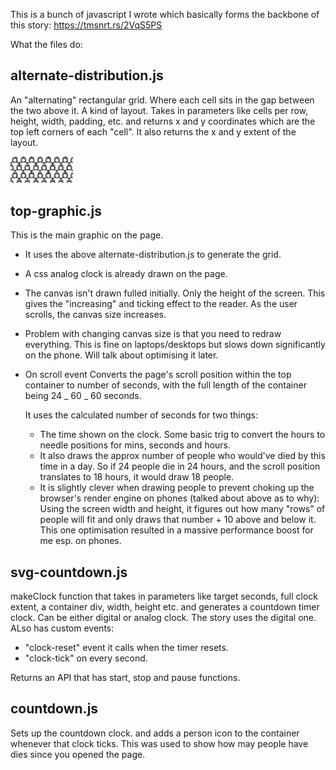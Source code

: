 This is a bunch
of javascript I wrote which basically forms the backbone of this story: https://tmsnrt.rs/2VqS5PS

What the files do:

## alternate-distribution.js

An "alternating" rectangular grid. Where each cell sits in the gap between the two above it. A kind of layout. Takes in parameters like cells per row, height, width, padding, etc. and returns x and y coordinates which are the top left corners of each "cell". It also returns the x and y extent of the layout.

   <img src="alternating.png" alt="drawing" width="100"/>

## top-graphic.js

This is the main graphic on the page.

- It uses the above alternate-distribution.js to generate the grid.
- A css analog clock is already drawn on the page.
- The canvas isn't drawn fulled initially. Only the height of the screen. This gives the "increasing" and ticking effect to the reader. As the user scrolls, the canvas size increases.
- Problem with changing canvas size is that you need to redraw everything. This is fine on laptops/desktops but slows down significantly on the phone. Will talk about optimising it later.
- On scroll event Converts the page's scroll position within the top container to number of seconds, with the full length of the container being 24 _ 60 _ 60 seconds.

  It uses the calculated number of seconds for two things:

  - The time shown on the clock. Some basic trig to convert the hours to needle positions for mins, seconds and hours.
  - It also draws the approx number of people who would've died by this time in a day. So if 24 people die in 24 hours, and the scroll position translates to 18 hours, it would draw 18 people.
  - It is slightly clever when drawing people to prevent choking up the browser's render engine on phones (talked about above as to why): Using the screen width and height, it figures out how many "rows" of people will fit and only draws that number + 10 above and below it. This one optimisation resulted in a massive performance boost for me esp. on phones.

## svg-countdown.js

makeClock function that takes in parameters like target seconds, full clock extent, a container div, width, height etc. and generates a countdown timer clock. Can be either digital or analog clock. The story uses the digital one.
ALso has custom events:

- "clock-reset" event it calls when the timer resets.
- "clock-tick" on every second.

Returns an API that has start, stop and pause functions.

## countdown.js

Sets up the countdown clock. and adds a person icon to the container whenever that clock ticks. This was used to show how may people have dies since you opened the page.
